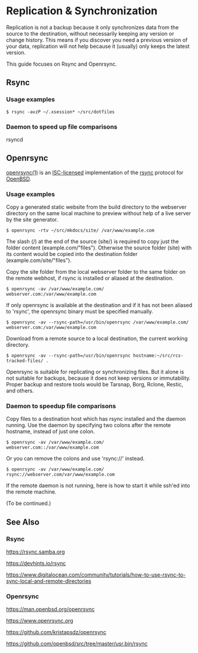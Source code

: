 # Replication & Synchronization

Replication is not a backup because it only synchronizes data from the
source to the destination, without necessarily keeping any version or
change history. This means if you discover you need a previous version
of your data, replication will not help because it (usually) only
keeps the latest version.

This guide focuses on Rsync and Openrsync.

## Rsync

### Usage examples

```
$ rsync -avzP ~/.xsession* ~/src/dotfiles
```

### Daemon to speed up file comparisons

rsyncd

## Openrsync

[openrsync(1)](https://man.openbsd.org/openrsync) is an
[ISC-licensed](https://en.wikipedia.org/wiki/ISC_license)
implementation of the [rsync](https://rsync.samba.org) protocol for
[OpenBSD](https://openbsd.org).


### Usage examples


Copy a generated static website from the build directory to the
webserver directory on the same local machine to preview without help
of a live server by the site generator.

```
$ openrsync -rtv ~/src/mkdocs/site/ /var/www/example.com
```

The slash (/) at the end of the source (site/) is required to copy
just the folder content (example.com/"files"). Otherwise the source
folder (site) with its content would be copied into the destination
folder (example.com/site/"files").

Copy the site folder from the local webserver folder to the same
folder on the remote webhost, if rsync is installed or aliased at the
destination.

```
$ openrsync -av /var/www/example.com/ webserver.com:/var/www/example.com
```

If only openrsync is available at the destination and if it has not
been aliased to 'rsync', the openrsync binary must be specified
manually.

```
$ openrsync -av --rsync-path=/usr/bin/openrsync /var/www/example.com/ webserver.com:/var/www/example.com
```

Download from a remote source to a local destination, the current
working directory.

```
$ openrsync -av --rsync-path=/usr/bin/openrsync hostname:~/src/rcs-tracked-files/ .
```

Openrsync is suitable for replicating or synchronizing files. But it
alone is not suitable for backups, because it does not keep versions
or immutability. Proper backup and restore tools would be Tarsnap,
Borg, Rclone, Restic, and others.


### Daemon to speedup file comparisons

Copy files to a destination host which has rsync installed and the
daemon running. Use the daemon by specifying two colons after the
remote hostname, instead of just one colon.

```
$ openrsync -av /var/www/example.com/ webserver.com::/var/www/example.com
```

Or you can remove the colons and use 'rsync://' instead.

```
$ openrsync -av /var/www/example.com/ rsync://webserver.com/var/www/example.com
```

If the remote daemon is not running, here is how to start it while
ssh'ed into the remote machine.

(To be continued.)

## See Also

### Rsync

<https://rsync.samba.org>

<https://devhints.io/rsync>

<https://www.digitalocean.com/community/tutorials/how-to-use-rsync-to-sync-local-and-remote-directories>

### Openrsync

<https://man.openbsd.org/openrsync>

<https://www.openrsync.org>

<https://github.com/kristapsdz/openrsync>

<https://github.com/openbsd/src/tree/master/usr.bin/rsync>



